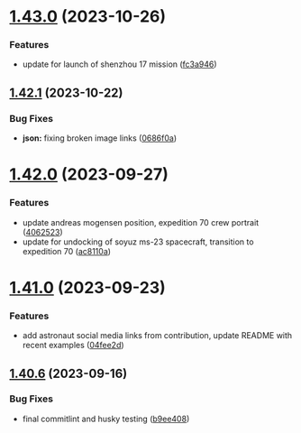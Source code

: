 # [1.43.0](https://github.com/corquaid/international-space-station-APIs/compare/v1.42.1...v1.43.0) (2023-10-26)


### Features

* update for launch of shenzhou 17 mission ([fc3a946](https://github.com/corquaid/international-space-station-APIs/commit/fc3a9466a3b6ce17ff06ac9f9273505fc3a75d0e))



## [1.42.1](https://github.com/corquaid/international-space-station-APIs/compare/v1.42.0...v1.42.1) (2023-10-22)


### Bug Fixes

* **json:** fixing broken image links ([0686f0a](https://github.com/corquaid/international-space-station-APIs/commit/0686f0a8d27143d7c4c9885e0cc758a4ff1d61af))



# [1.42.0](https://github.com/corquaid/international-space-station-APIs/compare/v1.41.0...v1.42.0) (2023-09-27)


### Features

* update andreas mogensen position, expedition 70 crew portrait ([4062523](https://github.com/corquaid/international-space-station-APIs/commit/4062523bb2818742d3664cdb7f0a34d2d872dc94))
* update for undocking of soyuz ms-23 spacecraft, transition to expedition 70 ([ac8110a](https://github.com/corquaid/international-space-station-APIs/commit/ac8110aff410e9e0b0cb93feea3e182b81bf0f06))



# [1.41.0](https://github.com/corquaid/international-space-station-APIs/compare/v1.40.6...v1.41.0) (2023-09-23)


### Features

* add astronaut social media links from contribution, update README with recent examples ([04fee2d](https://github.com/corquaid/international-space-station-APIs/commit/04fee2df0e724eb4955094aef773046bcc76dc73))



## [1.40.6](https://github.com/corquaid/international-space-station-APIs/compare/v1.40.5...v1.40.6) (2023-09-16)


### Bug Fixes

* final commitlint and husky testing ([b9ee408](https://github.com/corquaid/international-space-station-APIs/commit/b9ee408358e5c082bbc649e8c54da741a5363330))



